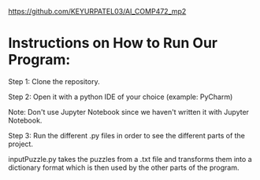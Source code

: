 https://github.com/KEYURPATEL03/AI_COMP472_mp2

# Instructions on How to Run Our Program:
Step 1: Clone the repository.

Step 2: Open it with a python IDE of your choice (example: PyCharm)

Note: Don't use Jupyter Notebook since we haven't written it with Jupyter Notebook.

Step 3: Run the different .py files in order to see the different parts of the project.


inputPuzzle.py takes the puzzles from a .txt file and transforms them into a dictionary format which is then used by the other parts of the program.
